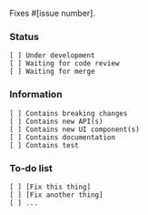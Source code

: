 Fixes #[issue number].

### Status
```
[ ] Under development
[ ] Waiting for code review
[ ] Waiting for merge
```
### Information
```
[ ] Contains breaking changes
[ ] Contains new API(s)
[ ] Contains new UI component(s)
[ ] Contains documentation
[ ] Contains test
```
### To-do list
```
[ ] [Fix this thing]
[ ] [Fix another thing]
[ ] ...
```